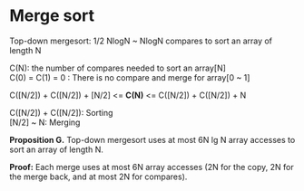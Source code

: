 # Merge sort
		
Top-down mergesort: 1/2 NlogN ~ NlogN compares to sort an array of length N

C(N): the number of compares needed to sort an array[N] <br>
C(0) = C(1) = 0 : There is no compare and merge for array[0 ~ 1] <br>

C([N/2]) + C([N/2]) + [N/2] <= **C(N)** <= C([N/2]) + C([N/2]) + N

C([N/2]) + C([N/2]): Sorting <br>
[N/2] ~  N: Merging <br>

**Proposition G.** Top-down mergesort uses at most 6N lg N array accesses to sort an
array of length N.

**Proof:** Each merge uses at most 6N array accesses (2N for the copy, 2N for the
merge back, and at most 2N for compares).
